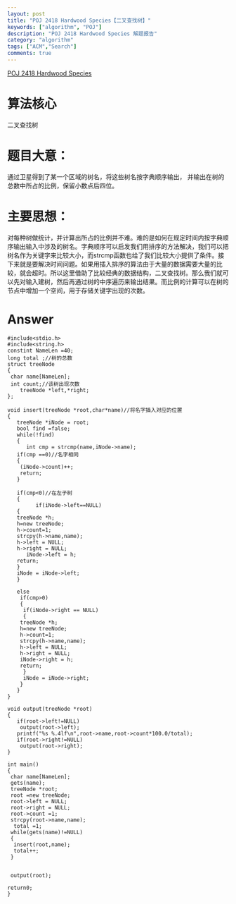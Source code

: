 ```yaml
---
layout: post
title: "POJ 2418 Hardwood Species【二叉查找树】"
keywords: ["algorithm", "POJ"]
description: "POJ 2418 Hardwood Species 解题报告"
category: "algorithm"
tags: ["ACM","Search"]
comments: true
---
```


[POJ 2418 Hardwood Species]()

# 算法核心 

二叉查找树

# 题目大意：

通过卫星得到了某一个区域的树名，将这些树名按字典顺序输出，
并输出在树的总数中所占的比例，保留小数点后四位。

# 主要思想：

对每种树做统计，并计算出所占的比例并不难。难的是如何在规定时间内按字典顺序输出输入中涉及的树名。字典顺序可以启发我们用排序的方法解决，我们可以把树名作为关键字来比较大小，而strcmp函数也给了我们比较大小提供了条件。接下来就是要解决时间问题。如果用插入排序的算法由于大量的数据需要大量的比较，就会超时。所以这里借助了比较经典的数据结构，二叉查找树。那么我们就可以先对输入建树，然后再通过树的中序遍历来输出结果。而比例的计算可以在树的节点中增加一个空间，用于存储关键字出现的次数。

# Answer

```
#include<stdio.h>
#include<string.h>
constint NameLen =40;
long total ;//树的总数
struct treeNode
{
 char name[NameLen];
 int count;//该树出现次数
    treeNode *left,*right;
};

void insert(treeNode *root,char*name)//将名字插入对应的位置
{
   treeNode *iNode = root;
   bool find =false;
   while(!find)
   {
      int cmp = strcmp(name,iNode->name);
   if(cmp ==0)//名字相同
   {
    (iNode->count)++;
    return;
   }

   if(cmp<0)//在左子树
   {
         if(iNode->left==NULL)
   {
   treeNode *h;
   h=new treeNode;
   h->count=1;
   strcpy(h->name,name);
   h->left = NULL;
   h->right = NULL;
      iNode->left = h;
   return;
   }
   iNode = iNode->left;
   }

   else
    if(cmp>0)
    {
     if(iNode->right == NULL)
     {
    treeNode *h;
    h=new treeNode;
    h->count=1;
    strcpy(h->name,name);
    h->left = NULL;
    h->right = NULL;
    iNode->right = h;
    return;
     }
     iNode = iNode->right;
    }
   }
}

void output(treeNode *root)
{
   if(root->left!=NULL)
    output(root->left);
   printf("%s %.4lf\n",root->name,root->count*100.0/total);
   if(root->right!=NULL)
    output(root->right);
}

int main()
{
 char name[NameLen];
 gets(name);
 treeNode *root;
 root =new treeNode;
 root->left = NULL;
 root->right = NULL;
 root->count =1;
 strcpy(root->name,name);
  total =1;
 while(gets(name)!=NULL)
 {
  insert(root,name);
  total++;
 }
     

 output(root);

return0;
}
```
